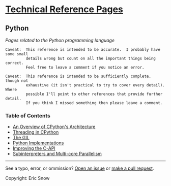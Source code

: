 # [Technical Reference Pages](../index.md)

## Python

*Pages related to the Python programming language*


```
Caveat:  This reference is intended to be accurate.  I probably have some small
         details wrong but count on all the important things being correct.
         Feel free to leave a comment if you notice an error.
```
```
Caveat:  This reference is intended to be sufficiently complete, though not
         exhaustive (it isn't practical to try to cover every detail).  Where
         possible I'll point to other references that provide further detail.
         If you think I missed something then please leave a comment.
```


### Table of Contents

* [An Overview of CPython's Architecture](cpython-architecture.md)
* [Threading in CPython](cpython-threading.md)
* [The GIL](cpython-gil.md)
* [Python Implementations](alternate-implementations.md)
* [Improving the C-API](capi-improvements.md)
* [Subinterpreters and Multi-core Parallelism](multicore-subinterpreters.md)

---

See a typo, error, or ommission?  [Open an issue](https://github.com/ericsnowcurrently/reference-pages/issues)
or [make a pull request](https://github.com/ericsnowcurrently/reference-pages/pulls).

Copyright:  Eric Snow
